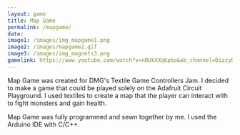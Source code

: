 ```yaml
---
layout: game
title: Map Game
permalink: /mapgame/
date: 
image1: /images/img_mapgame1.png
image2: /images/mapgame2.gif
image3: /images/img_magnets3.png
gamelink: https://www.youtube.com/watch?v=nBUkXXq6pbo&ab_channel=DizzyDial
---
```


Map Game was created for DMG's Textile Game Controllers Jam. I decided to make a game that could be played solely on the Adafruit Circuit Playground. I used textiles to create a map that the player can interact with to fight monsters and gain health.

Map Game was fully programmed and sewn together by me. I used the Arduino IDE with C/C++.


